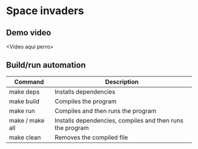 # Space invaders

## Demo video
<Vídeo aquí perro>

## Build/run automation
| Command | Description |
| ------ | ------ |
| make deps | Installs dependencies |
| make build | Compiles the program |
| make run | Compiles and then runs the program |
| make / make all | Installs dependencies, compiles and then runs the program |
| make clean | Removes the compiled file |

